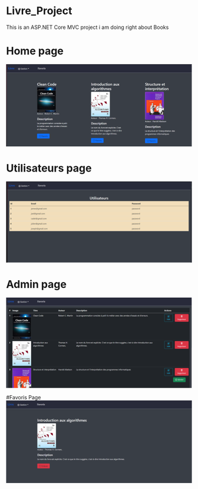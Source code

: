 # Livre_Project

This is an ASP.NET Core MVC project i am doing right about Books 


# Home page
<img src="/images/home.png">

# Utilisateurs page
<img src="/images/utilisateurs.png">

# Admin page 
<img src="/images/admin.png">

#Favoris Page
<img src="/images/favoris.png">





